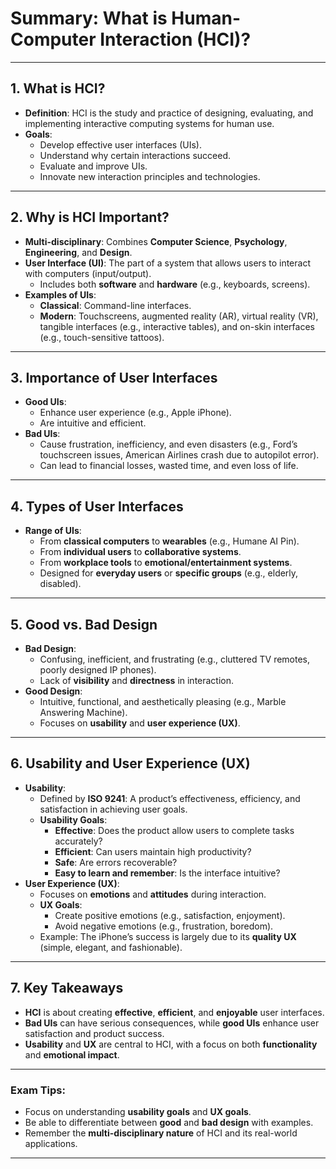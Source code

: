 # Summary: What is Human-Computer Interaction (HCI)?

---

## **1. What is HCI?**
- **Definition**: HCI is the study and practice of designing, evaluating, and implementing interactive computing systems for human use.
- **Goals**:
  - Develop effective user interfaces (UIs).
  - Understand why certain interactions succeed.
  - Evaluate and improve UIs.
  - Innovate new interaction principles and technologies.

---

## **2. Why is HCI Important?**
- **Multi-disciplinary**: Combines **Computer Science**, **Psychology**, **Engineering**, and **Design**.
- **User Interface (UI)**: The part of a system that allows users to interact with computers (input/output).
  - Includes both **software** and **hardware** (e.g., keyboards, screens).
- **Examples of UIs**:
  - **Classical**: Command-line interfaces.
  - **Modern**: Touchscreens, augmented reality (AR), virtual reality (VR), tangible interfaces (e.g., interactive tables), and on-skin interfaces (e.g., touch-sensitive tattoos).

---

## **3. Importance of User Interfaces**
- **Good UIs**:
  - Enhance user experience (e.g., Apple iPhone).
  - Are intuitive and efficient.
- **Bad UIs**:
  - Cause frustration, inefficiency, and even disasters (e.g., Ford’s touchscreen issues, American Airlines crash due to autopilot error).
  - Can lead to financial losses, wasted time, and even loss of life.

---

## **4. Types of User Interfaces**
- **Range of UIs**:
  - From **classical computers** to **wearables** (e.g., Humane AI Pin).
  - From **individual users** to **collaborative systems**.
  - From **workplace tools** to **emotional/entertainment systems**.
  - Designed for **everyday users** or **specific groups** (e.g., elderly, disabled).

---

## **5. Good vs. Bad Design**
- **Bad Design**:
  - Confusing, inefficient, and frustrating (e.g., cluttered TV remotes, poorly designed IP phones).
  - Lack of **visibility** and **directness** in interaction.
- **Good Design**:
  - Intuitive, functional, and aesthetically pleasing (e.g., Marble Answering Machine).
  - Focuses on **usability** and **user experience (UX)**.

---

## **6. Usability and User Experience (UX)**
- **Usability**:
  - Defined by **ISO 9241**: A product’s effectiveness, efficiency, and satisfaction in achieving user goals.
  - **Usability Goals**:
    - **Effective**: Does the product allow users to complete tasks accurately?
    - **Efficient**: Can users maintain high productivity?
    - **Safe**: Are errors recoverable?
    - **Easy to learn and remember**: Is the interface intuitive?
- **User Experience (UX)**:
  - Focuses on **emotions** and **attitudes** during interaction.
  - **UX Goals**:
    - Create positive emotions (e.g., satisfaction, enjoyment).
    - Avoid negative emotions (e.g., frustration, boredom).
  - Example: The iPhone’s success is largely due to its **quality UX** (simple, elegant, and fashionable).

---

## **7. Key Takeaways**
- **HCI** is about creating **effective**, **efficient**, and **enjoyable** user interfaces.
- **Bad UIs** can have serious consequences, while **good UIs** enhance user satisfaction and product success.
- **Usability** and **UX** are central to HCI, with a focus on both **functionality** and **emotional impact**.

---

### **Exam Tips**:
- Focus on understanding **usability goals** and **UX goals**.
- Be able to differentiate between **good** and **bad design** with examples.
- Remember the **multi-disciplinary nature** of HCI and its real-world applications.

---
